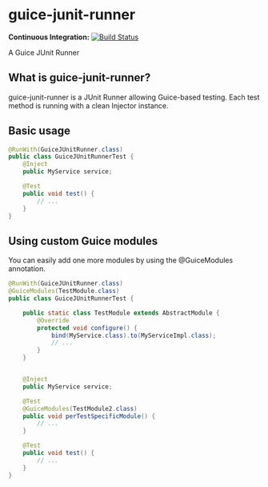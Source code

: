 guice-junit-runner
====

**Continuous Integration:** [![Build Status](https://api.travis-ci.org/marcolamberto/guice-junit-runner.png?branch=master)](https://travis-ci.org/marcolamberto/guice-junit-runner) <br/>

A Guice JUnit Runner

## What is guice-junit-runner?

guice-junit-runner is a JUnit Runner allowing Guice-based testing.
Each test method is running with a clean Injector instance.

## Basic usage

```java
@RunWith(GuiceJUnitRunner.class)
public class GuiceJUnitRunnerTest {
	@Inject
	public MyService service;

	@Test
	public void test() {
		// ...
	}
}
```

## Using custom Guice modules

You can easily add one more modules by using the @GuiceModules annotation.

```java
@RunWith(GuiceJUnitRunner.class)
@GuiceModules(TestModule.class)
public class GuiceJUnitRunnerTest {

	public static class TestModule extends AbstractModule {
		@Override
		protected void configure() {
			bind(MyService.class).to(MyServiceImpl.class);
			// ...
		}
	}


	@Inject
	public MyService service;

	@Test
	@GuiceModules(TestModule2.class)
	public void perTestSpecificModule() {
		// ...
	}

	@Test
	public void test() {
		// ...
	}
}
```

